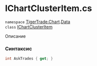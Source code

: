 
# IChartClusterItem.cs
`namespace` [TigerTrade.Chart](../../TigerTrade.Chart.md).[Data](../../TigerTrade.Chart/Data.md)  
    `class` [IChartClusterItem](../../IChartClusterItem.cs.md)

Описание

### Синтаксис
```csharp
int AskTrades { get; }
```
